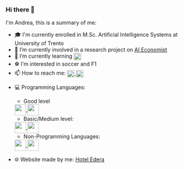 ### Hi there 👋

I'm Andrea, this is a summary of me: 
- :mortar_board: I'm currently enrolled in M.Sc. Artificial Intelligence Systems at University of Trento
- :telescope: I’m currently involved in a research project on [AI Economist](https://www.salesforceairesearch.com/projects/the-ai-economist)
- :seedling: I’m currently learning <a href="https://www.pytorch.com/" target="_blank" rel="noreferrer"> 
  <img align="center" src="https://cdn.icon-icons.com/icons2/2699/PNG/512/pytorch_logo_icon_170820.png" width="20px"/> 
  </a> 
- :soccer: I'm interested in soccer and F1
- :mailbox: How to reach me: <a href="https://github.com/bonom">
  <img align="center" alt="Github" width="20px" src="https://cdn4.iconfinder.com/data/icons/ionicons/512/icon-social-github-256.png" />
</a> <a href="www.linkedin.com/in/andreabonomi984">
  <img align="center" alt="Linkedin" width="20px" src="https://cdn2.iconfinder.com/data/icons/social-media-2285/512/1_Linkedin_unofficial_colored_svg-256.png" />
</a>

- :computer: Programming Languages: 
    - Good level <a href="https://www.cplusplus.com/" target="_blank" rel="noreferrer"> 
  <img align="center" src="https://cdn4.iconfinder.com/data/icons/logos-brands-in-colors/404/c_logo-256.png" width="30px"/> 
  </a> <a href="https://www.python.com/" target="_blank" rel="noreferrer"> 
  <img align="center" src="https://cdn4.iconfinder.com/data/icons/logos-and-brands/512/267_Python_logo-512.png" width="30px"/> 
  </a> 
    
    - Basic/Medium level: <a href="https://www.javascript.com/" target="_blank" rel="noreferrer"> 
  <img align="center" src="https://cdn-icons-png.flaticon.com/512/5968/5968292.png" width="30px"/> 
  </a> <a href="https://learn.microsoft.com/en-US/dotnet/csharp/" target="_blank" rel="noreferrer"> 
  <img align="center" src="https://cdn-icons-png.flaticon.com/512/6132/6132221.png" width="30px"/> 
  </a> 
    
    - Non-Programming Languages: <a href="https://developer.mozilla.org/en-US/docs/Web/HTML" target="_blank" rel="noreferrer"> 
  <img align="center" src="https://cdn-icons-png.flaticon.com/512/186/186320.png" width="30px"/> 
  </a> <a href="https://developer.mozilla.org/en-US/docs/Web/CSS" target="_blank" rel="noreferrer"> 
  <img align="center" src="https://cdn-icons-png.flaticon.com/512/186/186319.png" width="30px"/> 
  </a> 

  

- :globe_with_meridians: Website made by me: [Hotel Edera](https://www.hotel-edera.it/)
